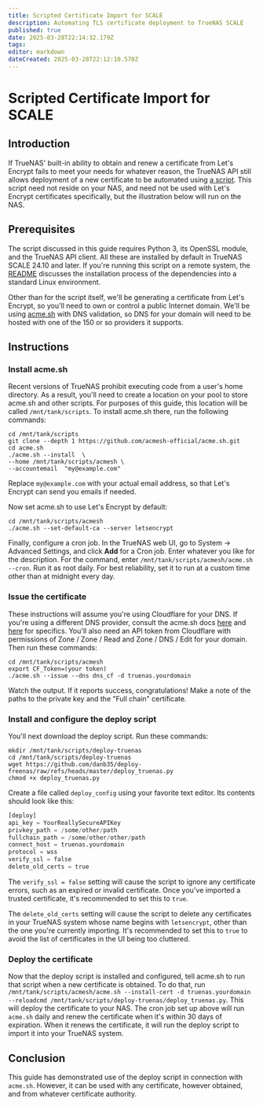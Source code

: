 ```yaml
---
title: Scripted Certificate Import for SCALE
description: Automating TLS certificate deployment to TrueNAS SCALE
published: true
date: 2025-03-28T22:14:32.179Z
tags: 
editor: markdown
dateCreated: 2025-03-28T22:12:10.570Z
---
```


# Scripted Certificate Import for SCALE
## Introduction
If TrueNAS' built-in ability to obtain and renew a certificate from Let's Encrypt fails to meet your needs for whatever reason, the TrueNAS API still allows deployment of a new certificate to be automated using [a script](https://github.com/danb35/deploy-freenas).  This script need not reside on your NAS, and need not be used with Let's Encrypt certificates specifically, but the illustration below will run on the NAS.
## Prerequisites
The script discussed in this guide requires Python 3, its OpenSSL module, and the TrueNAS API client.  All these are installed by default in TrueNAS SCALE 24.10 and later.  If you're running this script on a remote system, the [README](https://github.com/danb35/deploy-freenas/blob/master/README_truenas.md) discusses the installation process of the dependencies into a standard Linux environment.

Other than for the script itself, we'll be generating a certificate from Let's Encrypt, so you'll need to own or control a public Internet domain.  We'll be using [acme.sh](https://acme.sh) with DNS validation, so DNS for your domain will need to be hosted with one of the 150 or so providers it supports.
## Instructions
### Install acme.sh
Recent versions of TrueNAS prohibit executing code from a user's home directory.  As a result, you'll need to create a location on your pool to store acme.sh and other scripts.  For purposes of this guide, this location will be called `/mnt/tank/scripts`.  To install acme.sh there, run the following commands:
```text
cd /mnt/tank/scripts
git clone --depth 1 https://github.com/acmesh-official/acme.sh.git
cd acme.sh
./acme.sh --install  \
--home /mnt/tank/scripts/acmesh \
--accountemail  "my@example.com"
```
Replace `my@example.com` with your actual email address, so that Let's Encrypt can send you emails if needed.

Now set acme.sh to use Let's Encrypt by default:
```text
cd /mnt/tank/scripts/acmesh
./acme.sh --set-default-ca --server letsencrypt
```

Finally, configure a cron job.  In the TrueNAS web UI, go to System -> Advanced Settings, and click **Add** for a Cron job.  Enter whatever you like for the description.  For the command, enter `/mnt/tank/scripts/acmesh/acme.sh --cron`.  Run it as root daily.  For best reliability, set it to run at a custom time other than at midnight every day.
### Issue the certificate
These instructions will assume you're using Cloudflare for your DNS.  If you're using a different DNS provider, consult the acme.sh docs [here](https://github.com/acmesh-official/acme.sh/wiki/dnsapi) and [here](https://github.com/acmesh-official/acme.sh/wiki/dnsapi2) for specifics.  You'll also need an API token from Cloudflare with permissions of Zone / Zone / Read and Zone / DNS / Edit for your domain.  Then run these commands:
```text
cd /mnt/tank/scripts/acmesh
export CF_Token=(your token)
./acme.sh --issue --dns dns_cf -d truenas.yourdomain
```
Watch the output.  If it reports success, congratulations!  Make a note of the paths to the private key and the "Full chain" certificate.
### Install and configure the deploy script
You'll next download the deploy script.  Run these commands:
```text
mkdir /mnt/tank/scripts/deploy-truenas
cd /mnt/tank/scripts/deploy-truenas
wget https://github.com/danb35/deploy-freenas/raw/refs/heads/master/deploy_truenas.py
chmod +x deploy_truenas.py
```

Create a file called `deploy_config` using your favorite text editor.  Its contents should look like this:
```python
[deploy]
api_key = YourReallySecureAPIKey
privkey_path = /some/other/path
fullchain_path = /some/other/other/path
connect_host = truenas.yourdomain
protocol = wss
verify_ssl = false
delete_old_certs = true
```
The `verify_ssl = false` setting will cause the script to ignore any certificate errors, such as an expired or invalid certificate.  Once you've imported a trusted certificate, it's recommended to set this to `true`.

The `delete_old_certs` setting will cause the script to delete any certificates in your TrueNAS system whose name begins with `letsencrypt`, other than the one you're currently importing.  It's recommended to set this to `true` to avoid the list of certificates in the UI being too cluttered.
### Deploy the certificate
Now that the deploy script is installed and configured, tell acme.sh to run that script when a new certificate is obtained.  To do that, run `/mnt/tank/scripts/acmesh/acme.sh --install-cert -d truenas.yourdomain --reloadcmd /mnt/tank/scripts/deploy-truenas/deploy_truenas.py`.  This will deploy the certificate to your NAS.  The cron job set up above will run `acme.sh` daily and renew the certificate when it's within 30 days of expiration.  When it renews the certificate, it will run the deploy script to import it into your TrueNAS system.
## Conclusion
This guide has demonstrated use of the deploy script in connection with `acme.sh`.  However, it can be used with any certificate, however obtained, and from whatever certificate authority.